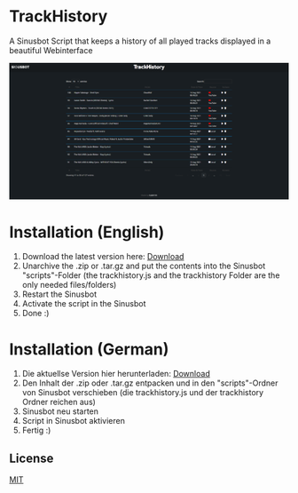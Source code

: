 # TrackHistory
A Sinusbot Script that keeps a history of all played tracks displayed in a beautiful Webinterface

![Screenshot](https://raw.githubusercontent.com/CubE135/TrackHistory/main/preview.png)

# Installation (English)

1. Download the latest version here: [Download](https://github.com/CubE135/TrackHistory/releases)
2. Unarchive the .zip or .tar.gz and put the contents into the Sinusbot "scripts"-Folder (the trackhistory.js and the trackhistory Folder are the only needed files/folders)
3. Restart the Sinusbot
4. Activate the script in the Sinusbot
5. Done :)

# Installation (German)

1. Die aktuellse Version hier herunterladen: [Download](https://github.com/CubE135/TrackHistory/releases)
2. Den Inhalt der .zip oder .tar.gz entpacken und in den "scripts"-Ordner von Sinusbot verschieben (die trackhistory.js und der trackhistory Ordner reichen aus)
3. Sinusbot neu starten
4. Script in Sinusbot aktivieren
5. Fertig :)

## License
[MIT](https://choosealicense.com/licenses/mit/)